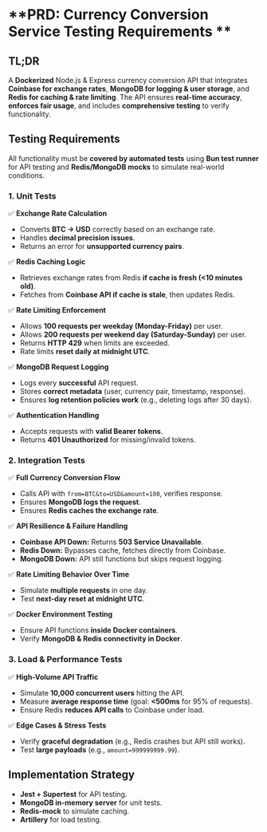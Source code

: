# **PRD: Currency Conversion Service Testing Requirements **

## **TL;DR**

A **Dockerized** Node.js & Express currency conversion API that integrates **Coinbase for exchange rates**, **MongoDB for logging & user storage**, and **Redis for caching & rate limiting**. The API ensures **real-time accuracy**, **enforces fair usage**, and includes **comprehensive testing** to verify functionality.

## **Testing Requirements**

All functionality must be **covered by automated tests** using **Bun test runner** for API testing and **Redis/MongoDB mocks** to simulate real-world conditions.

### **1. Unit Tests**

✅ **Exchange Rate Calculation**

- Converts **BTC → USD** correctly based on an exchange rate.
- Handles **decimal precision issues**.
- Returns an error for **unsupported currency pairs**.

✅ **Redis Caching Logic**

- Retrieves exchange rates from Redis **if cache is fresh (<10 minutes old)**.
- Fetches from **Coinbase API if cache is stale**, then updates Redis.

✅ **Rate Limiting Enforcement**

- Allows **100 requests per weekday (Monday-Friday)** per user.
- Allows **200 requests per weekend day (Saturday-Sunday)** per user.
- Returns **HTTP 429** when limits are exceeded.
- Rate limits **reset daily at midnight UTC**.

✅ **MongoDB Request Logging**

- Logs every **successful** API request.
- Stores **correct metadata** (user, currency pair, timestamp, response).
- Ensures **log retention policies work** (e.g., deleting logs after 30 days).

✅ **Authentication Handling**

- Accepts requests with **valid Bearer tokens**.
- Returns **401 Unauthorized** for missing/invalid tokens.

### **2. Integration Tests**

✅ **Full Currency Conversion Flow**

- Calls API with `from=BTC&to=USD&amount=100`, verifies response.
- Ensures **MongoDB logs the request**.
- Ensures **Redis caches the exchange rate**.

✅ **API Resilience & Failure Handling**

- **Coinbase API Down:** Returns **503 Service Unavailable**.
- **Redis Down:** Bypasses cache, fetches directly from Coinbase.
- **MongoDB Down:** API still functions but skips request logging.

✅ **Rate Limiting Behavior Over Time**

- Simulate **multiple requests** in one day.
- Test **next-day reset at midnight UTC**.

✅ **Docker Environment Testing**

- Ensure API functions **inside Docker containers**.
- Verify **MongoDB & Redis connectivity in Docker**.

### **3. Load & Performance Tests**

✅ **High-Volume API Traffic**

- Simulate **10,000 concurrent users** hitting the API.
- Measure **average response time** (goal: **<500ms** for 95% of requests).
- Ensure Redis **reduces API calls** to Coinbase under load.

✅ **Edge Cases & Stress Tests**

- Verify **graceful degradation** (e.g., Redis crashes but API still works).
- Test **large payloads** (e.g., `amount=999999999.99`).

## **Implementation Strategy**

- **Jest + Supertest** for API testing.
- **MongoDB in-memory server** for unit tests.
- **Redis-mock** to simulate caching.
- **Artillery** for load testing.
